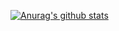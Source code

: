[![Anurag's github stats](https://github-readme-stats.vercel.app/api?username=apanly)](https://github.com/anuraghazra/github-readme-stats)
